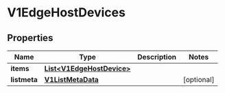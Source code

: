 # V1EdgeHostDevices

## Properties
Name | Type | Description | Notes
------------ | ------------- | ------------- | -------------
**items** | [**List&lt;V1EdgeHostDevice&gt;**](V1EdgeHostDevice.md) |  | 
**listmeta** | [**V1ListMetaData**](V1ListMetaData.md) |  |  [optional]
